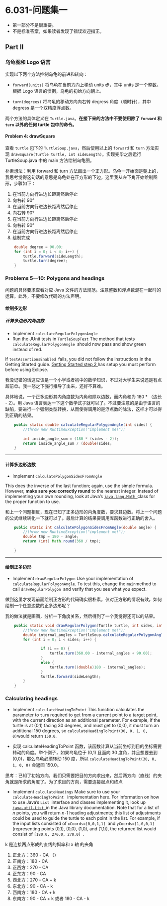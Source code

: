 # 6.031-问题集一

- 第一部分不是很重要。
- 不是标准答案，如果读者发现了错误欢迎指正。

## Part II

### 乌龟图和 Logo 语言

实现以下两个方法控制乌龟的前进和转向：

- `forward(units)` 将乌龟在当前方向上移动 units 步，其中 units 是一个整数。根据 Logo 语言的惯例，乌龟的初始方向朝上。

- `turn(degrees)` 将乌龟的移动方向向右转 degress 角度（顺时针），其中 degress 是一个双精度浮点数。

两个方法的具体定义在 `Turtle.java`。**在接下来的方法中不要使用除了 `forward` 和 `turn` 以外的任何 turtle 包中的命令。**

#### Problem 4: drawSquare

查看 `turtle` 包下的 `TurtleSoup.java`，然后使用以上的 `forward` 和 `turn` 方法实现 `drawSquare(Turtle turtle, int sideLength)`。实现完毕之后运行 TurtleSoup.java 中的 main 方法绘制乌龟图。

朴素想法：利用 forward 和 turn 方法画出一个正方形。乌龟一开始面是朝上的，我思考觉得这句话的意思是乌龟处在正方形的下边，这里我从左下角开始绘制图形，步骤如下：

1. 在当前方向行进边长距离然后停止
2. 向右转 90°
3. 在当前方向行进边长距离然后停止
4. 向右转 90°
5. 在当前方向行进边长距离然后停止
6. 向右转 90°
7. 在当前方向行进边长距离然后停止
8. 绘制完成

```java
    double degree = 90.00;
    for (int i = 0; i < 4; i++) {
        turtle.forward(sideLength);
        turtle.turn(degree);
    }
```

### Problems 5—10: Polygons and headings

问题的具体要求查看对应 Java 文件的方法规范。注意整数和浮点数混在一起时的运算。此外，不要修改代码的方法声明。

#### 绘制多边形

##### 计算多边形内角度数

- Implement `calculateRegularPolygonAngle`
- Run the JUnit tests in `TurtleSoupTest`
  The method that tests `calculateRegularPolygonAngle `should now pass and show green instead of red.

If `testAssertionsEnabled `fails, you did not follow the instructions in the Getting Started guide. [Getting Started step 2 ](https://ocw.mit.edu/ans7870/6/6.005/s16/getting-started/#config-eclipse)has setup you must perform before using Eclipse.

我没记错的话这应该是一个小学或者初中的数学知识，不过对大学生来说还是有点超前😊。我一怒之下强行推导了出来，还好不算难。

具体地说，一个正多边形其内角度数为内角和除以边数，而内角和为 180 * （边长 - 2）。用 Java 语言表达一下这个数学式子就可以了。不过要注意的是由于语言的缺陷，要进行一个强制类型转换，从而使得调用的是浮点数的除法，这样才可以得到正确的结果。

```java
    public static double calculateRegularPolygonAngle(int sides) {
        //throw new RuntimeException("implement me!");
        
        int inside_angle_sum = (180 * (sides - 2));
        return inside_angle_sum / (double)sides;
    }
```

---

#### 计算多边形边数

- Implement `calculatePolygonSidesFromAngle`

This does the inverse of the last function; again, use the simple formula. However, **make sure you correctly round** to the nearest integer. Instead of implementing your own rounding, look at Java’s [`java.lang.Math `](https://docs.oracle.com/javase/8/docs/api/?java/lang/Math.html)class for the proper function to use.

和上一个问题相反，现在已知了正多边形的内角度数，要求其边数。将上一个问题的公式继续转化一下就可以了。最后计算的结果要调用库函数进行正确的舍入。

```java
    public static int calculatePolygonSidesFromAngle(double angle) {
        //throw new RuntimeException("implement me!");
        double tmp = 180 - angle;
        return (int) Math.round(360 / tmp);
        
    }
```

---

#### 绘制正多边形

- Implement `drawRegularPolygon` Use your implementation of `calculateRegularPolygonAngle`. To test this, change the `main`method to call `drawRegularPolygon `and verify that you see what you expect.

做到这里才发现前面绘制正方形的代码确实很朴素，仅对正方形的情况有效。如何绘制一个任意边数的正多边形呢？

我的做法就是画图，分析一下角度关系，然后得到了一个我觉得还可以的结果。

```java
    public static void drawRegularPolygon(Turtle turtle, int sides, int sideLength) {
        //throw new RuntimeException("implement me!");
        double internal_angles = TurtleSoup.calculateRegularPolygonAngle(sides);
        for (int i = 0; i < sides; i++) {
           
                if (i == 0) {
                    turtle.turn(360.00 - internal_angles + 90.00);
                }
                else {
                    turtle.turn((double)180 - internal_angles);
                }
                turtle.forward(sideLength);
        }
    }
```

### Calculating headings

- Implement `calculateHeadingToPoint` This function calculates the parameter to `turn` required to get from a current point to a target point, with the current direction as an additional parameter. For example, if the turtle is at (0,1) facing 30 degrees, and must get to (0,0), it must turn an additional 150 degrees, so `calculateHeadingToPoint(30, 0, 1, 0, 0)`would return `150.0`.

- 实现 calculateHeadingToPoint 函数，该函数计算从当前坐标到目的坐标需要转动的角度。举个例子，如果乌龟位于 (0,1) 且面向 30 度角，并且想要去到 (0,0)，那么乌龟必须转动 150 度，所以 `calculateHeadingToPoint(30, 0, 1, 0, 0)` 会返回 150.0。

思考：已知了初始方向，我们只需要把目的方向求出来，然后两方向（直线）的夹角就是所求的角度了。为了求目的方向，需要连接起点和终点

- Implement `calculateHeadings`
  Make sure to use your `calculateHeadingToPoint ` implementation here. For information on how to use Java’s `List `interface and classes implementing it, look up [`java.util.List `](https://docs.oracle.com/javase/8/docs/api/?java/util/List.html)in the Java library documentation. Note that for a list of *n* points, you will return *n-1* heading adjustments; this list of adjustments could be used to guide the turtle to each point in the list. For example, if the input lists consisted of `xCoords=[0,0,1,1] `and `yCoords=[1,0,0,1] `(representing points (0,1), (0,0), (1,0), and (1,1)), the returned list would consist of `[180.0, 270.0, 270.0] `.

k 是连接两点形成的直线的斜率和 x 轴 的夹角

1. 正北方：360 - CA （）
2. 正南方：180 - CA
3. 正西方：270 - CA
4. 正东方：90 - CA
5. 西北方：270 - CA + k
6. 东北方：90 - CA - k
7. 西南方：180 - CA  + k
8. 东南方：90 - CA + k 或者 180 - CA - k
